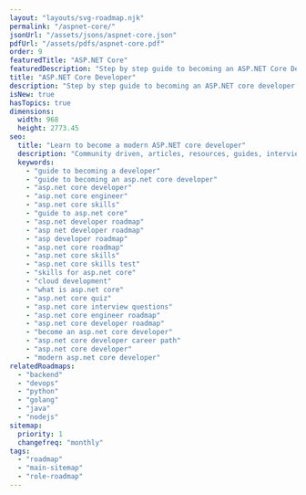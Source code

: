 ```yaml
---
layout: "layouts/svg-roadmap.njk"
permalink: "/aspnet-core/"
jsonUrl: "/assets/jsons/aspnet-core.json"
pdfUrl: "/assets/pdfs/aspnet-core.pdf"
order: 9
featuredTitle: "ASP.NET Core"
featuredDescription: "Step by step guide to becoming an ASP.NET Core Developer in 2023"
title: "ASP.NET Core Developer"
description: "Step by step guide to becoming an ASP.NET core developer in 2023"
isNew: true
hasTopics: true
dimensions:
  width: 968
  height: 2773.45
seo:
  title: "Learn to become a modern ASP.NET core developer"
  description: "Community driven, articles, resources, guides, interview questions, quizzes for asp.net core development. Learn to become a modern ASP.NET core developer by following the steps, skills, resources and guides listed in this roadmap."
  keywords:
    - "guide to becoming a developer"
    - "guide to becoming an asp.net core developer"
    - "asp.net core developer"
    - "asp.net core engineer"
    - "asp.net core skills"
    - "guide to asp.net core"
    - "asp.net developer roadmap"
    - "asp net developer roadmap"
    - "asp developer roadmap"
    - "asp.net core roadmap"
    - "asp.net core skills"
    - "asp.net core skills test"
    - "skills for asp.net core"
    - "cloud development"
    - "what is asp.net core"
    - "asp.net core quiz"
    - "asp.net core interview questions"
    - "asp.net core engineer roadmap"
    - "asp.net core developer roadmap"
    - "become an asp.net core developer"
    - "asp.net core developer career path"
    - "asp.net core developer"
    - "modern asp.net core developer"
relatedRoadmaps:
  - "backend"
  - "devops"
  - "python"
  - "golang"
  - "java"
  - "nodejs"
sitemap:
  priority: 1
  changefreq: "monthly"
tags:
  - "roadmap"
  - "main-sitemap"
  - "role-roadmap"
---
```



